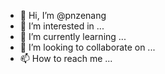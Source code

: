 - 👋 Hi, I’m @pnzenang
- 👀 I’m interested in ...
- 🌱 I’m currently learning ...
- 💞️ I’m looking to collaborate on ...
- 📫 How to reach me ...

<!---
pnzenang/pnzenang is a ✨ special ✨ repository because its `README.md` (this file) appears on your GitHub profile.
You can click the Preview link to take a look at your changes.
--->

